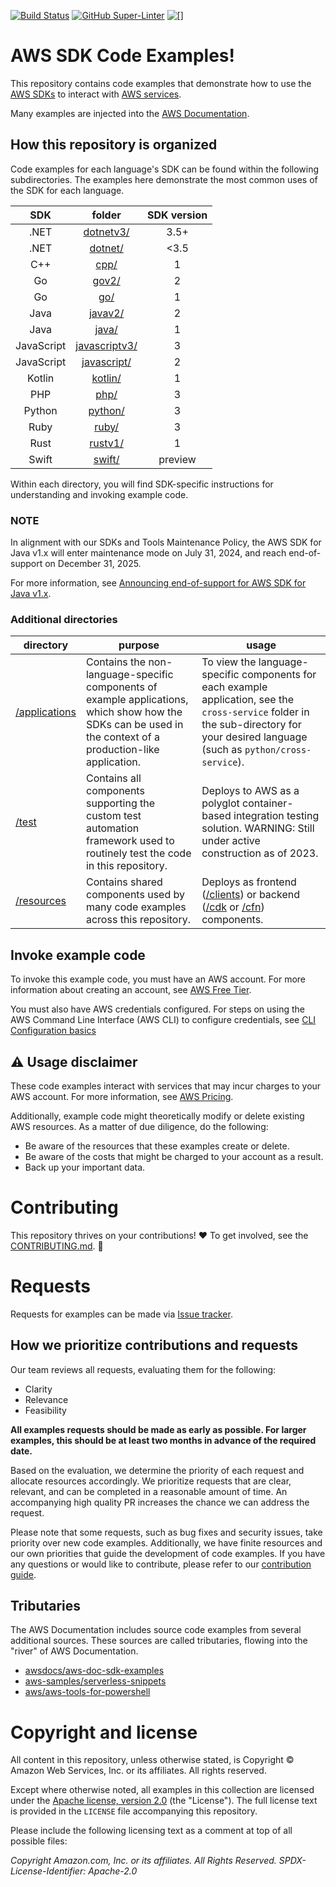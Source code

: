 [![Build Status](https://github.com/aws/aws-sdk-ruby/workflows/CI/badge.svg)](https://github.com/awsdocs/aws-doc-sdk-examples/actions)
[![GitHub Super-Linter](https://github.com/awsdocs/aws-doc-sdk-examples/actions/workflows/super-linter.yml/badge.svg)](https://github.com/marketplace/actions/super-linter)
![[]](https://img.shields.io/badge/license-MIT%2FApache--2.0-blue)

# AWS SDK Code Examples!

This repository contains code examples that demonstrate how to use the [AWS SDKs](https://aws.amazon.com/developer/tools/) to interact with [AWS services](https://aws.amazon.com/products).

Many examples are injected into the [AWS Documentation](https://docs.aws.amazon.com).

## How this repository is organized

Code examples for each language's SDK can be found within the following subdirectories. The examples here demonstrate the most common uses of the SDK for each language.

|     SDK    |       folder      | SDK version |
|:----------:|:-----------------:|:-----------:|
| .NET       | [dotnetv3/](dotnetv3)         | 3.5+        |
| .NET       | [dotnet/](.dotnet)           | <3.5        |
| C++        | [cpp/](cpp)              | 1           |
| Go         | [gov2/](gov2)            | 2           |
| Go         | [go/](go)               | 1           |
| Java       | [javav2/](javav2)           | 2           |
| Java       | [java/](java)             | 1           |
| JavaScript | [javascriptv3/](javascriptv3)     | 3           |
| JavaScript | [javascript/](javascriptv)       | 2           |
| Kotlin     | [kotlin/](kotlin)           | 1             |
| PHP        | [php/](php)              | 3           |
| Python     | [python/](python)           | 3           |
| Ruby       | [ruby/](ruby)             | 3           |
| Rust       | [rustv1/](rustv1) | 1             |
| Swift      | [swift/](swift)            | preview           |

Within each directory, you will find SDK-specific instructions for understanding and invoking example code.

### NOTE
In alignment with our SDKs and Tools Maintenance Policy, the AWS SDK for Java v1.x will enter maintenance mode on July 31, 2024, and reach end-of-support on December 31, 2025.

For more information, see [Announcing end-of-support for AWS SDK for Java v1.x](https://aws.amazon.com/blogs/developer/announcing-end-of-support-for-aws-sdk-for-java-v1-x-on-december-31-2025/).


### Additional directories

| directory                     | purpose                                                                                                                                                     | usage                                                                                                                                                                                  |
|-------------------------------|-------------------------------------------------------------------------------------------------------------------------------------------------------------|----------------------------------------------------------------------------------------------------------------------------------------------------------------------------------------|
| [/applications](applications) | Contains the non-language-specific components of example applications, which show how the SDKs can be used in the context of a production-like application. | To view the language-specific components for each example application, see the `cross-service` folder in the sub-directory for your desired language (such as `python/cross-service`). |
| [/test](test)                 | Contains all components supporting the custom test automation framework used to routinely test the code in this repository.                                 | Deploys to AWS as a polyglot container-based integration testing solution. WARNING: Still under active construction as of 2023.                                                        |
| [/resources](resources)       | Contains shared components used by many code examples across this repository.                                                                               | Deploys as frontend ([/clients](/resources/clients)) or backend ([/cdk](/resources/cdk) or [/cfn](/resources/cfn)) components.                                                         


## Invoke example code

To invoke this example code, you must have an AWS account. For more information about creating an account, see [AWS Free Tier](https://aws.amazon.com/free/).

You must also have AWS credentials configured. For steps on using the AWS Command Line Interface (AWS CLI) to configure credentials, see [CLI Configuration basics](https://docs.aws.amazon.com/cli/latest/userguide/cli-configure-quickstart.html)

## ⚠️ Usage disclaimer

These code examples interact with services that may incur charges to your AWS account. For more information, see [AWS Pricing](https://aws.amazon.com/pricing/).

Additionally, example code might theoretically modify or delete existing AWS resources. As a matter of due diligence, do the following:

- Be aware of the resources that these examples create or delete.
- Be aware of the costs that might be charged to your account as a result.
- Back up your important data.

# Contributing

This repository thrives on your contributions! ❤️ To get involved, see the [CONTRIBUTING.md](CONTRIBUTING.md). 🙏

# Requests

Requests for examples can be made via [Issue tracker](https://github.com/awsdocs/aws-doc-sdk-examples/issues/new?assignees=octocat&labels=type%2Fenhancement&projects=&template=enhancement.yaml&title=%5BEnhancement%5D%3A+%3CDESCRIPTIVE+TITLE+HERE%3E).

## How we prioritize contributions and requests
Our team reviews all requests, evaluating them for the following:
- Clarity
- Relevance
- Feasibility

**All examples requests should be made as early as possible. For larger examples, this should be at least two months in advance of the required date.**

Based on the evaluation, we determine the priority of each request and allocate resources accordingly. We prioritize requests that are clear, relevant, and can be completed in a reasonable amount of time. An accompanying high quality PR increases the chance we can address the request.

Please note that some requests, such as bug fixes and security issues, take priority over new code examples. Additionally, we have finite resources and our own priorities that guide the development of code examples. If you have any questions or would like to contribute, please refer to our [contribution guide](https://github.com/awsdocs/aws-doc-sdk-examples/blob/main/CONTRIBUTING.md).


## Tributaries

The AWS Documentation includes source code examples from several additional sources. These sources are called tributaries, flowing into the "river" of AWS Documentation.

* [awsdocs/aws-doc-sdk-examples](https://github.com/awsdocs/aws-doc-sdk-examples)
* [aws-samples/serverless-snippets](https://github.com/aws-samples/serverless-snippets)
* [aws/aws-tools-for-powershell](https://github.com/aws/aws-tools-for-powershell)

# Copyright and license

All content in this repository, unless otherwise stated, is
Copyright © Amazon Web Services, Inc. or its affiliates. All rights reserved.

Except where otherwise noted, all examples in this collection are licensed under the [Apache
license, version 2.0](https://www.apache.org/licenses/LICENSE-2.0) (the "License"). The full
license text is provided in the `LICENSE` file accompanying this repository.

Please include the following licensing text as a comment at top of all possible files:

*Copyright Amazon.com, Inc. or its affiliates. All Rights Reserved.
SPDX-License-Identifier: Apache-2.0*
